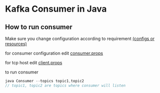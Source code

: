 # Kafka Consumer in Java


## How to run consumer

Make sure you change configuration according to requirement [(configs or resources)](https://github.com/iammehrabalam/kafka-consumer-java/tree/master/src/main/resources)

for consumer configuration edit
[consumer.props](https://github.com/iammehrabalam/kafka-consumer-java/blob/master/src/main/resources/consumer.props)

for tcp host edit 
[client.props](https://github.com/iammehrabalam/kafka-consumer-java/blob/master/src/main/resources/client.props)

to run consumer 
```java
java Consumer --topics topic1,topic2
// topic1, topic2 are topics where consumer will listen
```
